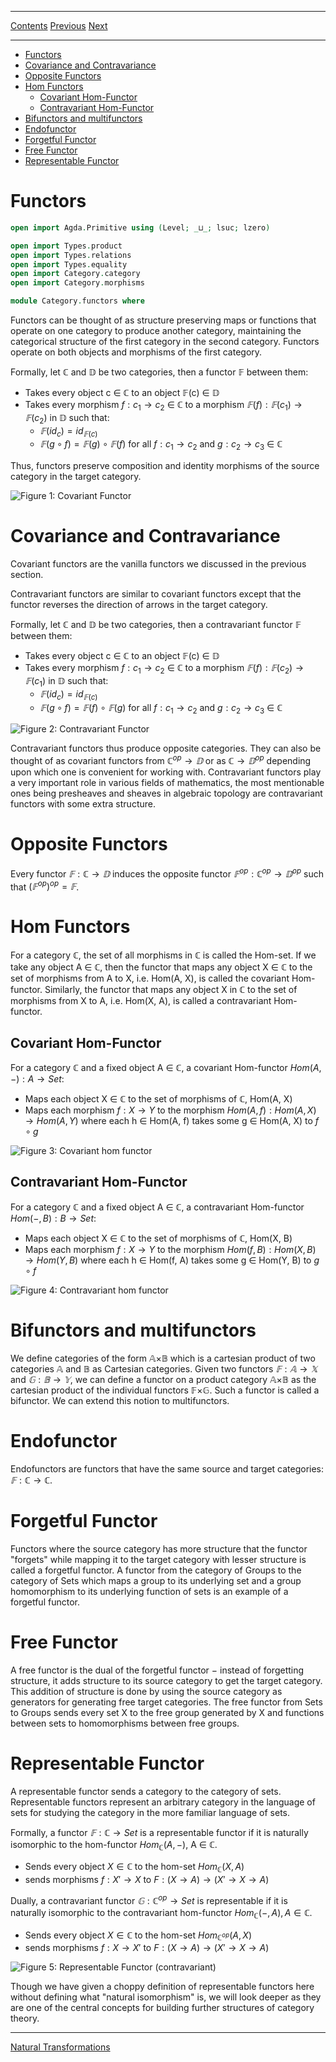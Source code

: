 ****
[Contents](contents.html)
[Previous](Category.category.html)
[Next](Category.natural_transformation.html)

<!-- START doctoc generated TOC please keep comment here to allow auto update -->
<!-- DON'T EDIT THIS SECTION, INSTEAD RE-RUN doctoc TO UPDATE -->
****

- [Functors](#functors)
- [Covariance and Contravariance](#covariance-and-contravariance)
- [Opposite Functors](#opposite-functors)
- [Hom Functors](#hom-functors)
  - [Covariant Hom-Functor](#covariant-hom-functor)
  - [Contravariant Hom-Functor](#contravariant-hom-functor)
- [Bifunctors and multifunctors](#bifunctors-and-multifunctors)
- [Endofunctor](#endofunctor)
- [Forgetful Functor](#forgetful-functor)
- [Free Functor](#free-functor)
- [Representable Functor](#representable-functor)

<!-- END doctoc generated TOC please keep comment here to allow auto update -->

# Functors

```agda
open import Agda.Primitive using (Level; _⊔_; lsuc; lzero)

open import Types.product
open import Types.relations
open import Types.equality
open import Category.category
open import Category.morphisms

module Category.functors where
```

Functors can be thought of as structure preserving maps or functions that operate on one category to produce another category, maintaining the categorical structure of the first category in the second category. Functors operate on both objects and morphisms of the first category.

Formally, let ℂ and 𝔻 be two categories, then a functor 𝔽 between them:

- Takes every object c ∈ ℂ to an object 𝔽(c) ∈ 𝔻
- Takes every morphism $f : c_1 → c_2$ ∈ ℂ to a morphism $𝔽(f) : 𝔽(c_1) → 𝔽(c_2)$ in 𝔻 such that:
  - $𝔽(id_c) = id_{𝔽(c)}$
  - $𝔽(g ∘ f) = 𝔽(g) ∘ 𝔽(f)$ for all $f : c_1 → c_2$ and $g : c_2 → c_3$ ∈ ℂ

Thus, functors preserve composition and identity morphisms of the source category in the target category.

![Figure 1: Covariant Functor](/artwork/covariant_functor.png)

# Covariance and Contravariance

Covariant functors are the vanilla functors we discussed in the previous section.

Contravariant functors are similar to covariant functors except that the functor reverses the direction of arrows in the target category.

Formally, let ℂ and 𝔻 be two categories, then a contravariant functor 𝔽 between them:

- Takes every object c ∈ ℂ to an object 𝔽(c) ∈ 𝔻
- Takes every morphism $f : c_1 → c_2$ ∈ ℂ to a morphism $𝔽(f) : 𝔽(c_2) → 𝔽(c_1)$ in 𝔻 such that:
  - $𝔽(id_c) = id_{𝔽(c)}$
  - $𝔽(g ∘ f) = 𝔽(f) ∘ 𝔽(g)$ for all $f : c_1 → c_2$ and $g : c_2 → c_3$ ∈ ℂ

![Figure 2: Contravariant Functor](/artwork/contravariant_functor.png)

Contravariant functors thus produce opposite categories. They can also be thought of as covariant functors from $ℂ^{op} → 𝔻$ or as $ℂ → 𝔻^{op}$ depending upon which one is convenient for working with. Contravariant functors play a very important role in various fields of mathematics, the most mentionable ones being presheaves and sheaves in algebraic topology are contravariant functors with some extra structure.

# Opposite Functors

Every functor $𝔽 : ℂ → 𝔻$ induces the opposite functor $𝔽^{op} : ℂ^{op} → 𝔻^{op}$ such that $(𝔽^{op})^{op} = 𝔽$.

# Hom Functors

For a category ℂ, the set of all morphisms in ℂ is called the Hom-set. If we take any object A ∈ ℂ, then the functor that maps any object X ∈ ℂ to the set of morphisms from A to X, i.e. Hom(A, X), is called the covariant Hom-functor. Similarly, the functor that maps any object X in ℂ to the set of morphisms from X to A, i.e. Hom(X, A), is called a contravariant Hom-functor.

## Covariant Hom-Functor

For a category ℂ and a fixed object A ∈ ℂ, a covariant Hom-functor $Hom(A, −) : A → Set$:

- Maps each object X ∈ ℂ to the set of morphisms of ℂ, Hom(A, X)
- Maps each morphism $f : X → Y$ to the morphism $Hom(A, f) : Hom(A, X) → Hom(A, Y)$ where each h ∈ Hom(A, f) takes some g ∈ Hom(A, X) to $f ∘ g$

![Figure 3: Covariant hom functor](/artwork/covariant_hom_functor.png)

## Contravariant Hom-Functor

For a category ℂ and a fixed object A ∈ ℂ, a contravariant Hom-functor $Hom(−, B) : B → Set$:

- Maps each object X ∈ ℂ to the set of morphisms of ℂ, Hom(X, B)
- Maps each morphism $f : X → Y$ to the morphism $Hom(f, B) : Hom(X, B) → Hom(Y, B)$ where each h ∈ Hom(f, A) takes some g ∈ Hom(Y, B) to $g ∘ f$

![Figure 4: Contravariant hom functor](/artwork/contravariant_hom_functor.png)

# Bifunctors and multifunctors

We define categories of the form 𝔸×𝔹 which is a cartesian product of two categories 𝔸 and 𝔹 as Cartesian categories. Given two functors $𝔽 : 𝔸 → 𝕏$ and $𝔾 : 𝔹 → 𝕐$, we can define a functor on a product category 𝔸×𝔹 as the cartesian product of the individual functors 𝔽×𝔾. Such a functor is called a bifunctor. We can extend this notion to multifunctors.

# Endofunctor

Endofunctors are functors that have the same source and target categories: $𝔽 : ℂ → ℂ$.

# Forgetful Functor

Functors where the source category has more structure that the functor "forgets" while mapping it to the target category with lesser structure is called a forgetful functor. A functor from the category of Groups to the category of Sets which maps a group to its underlying set and a group homomorphism to its underlying function of sets is an example of a forgetful functor.

# Free Functor

A free functor is the dual of the forgetful functor − instead of forgetting structure, it adds structure to its source category to get the target category. This addition of structure is done by using the source category as generators for generating free target categories. The free functor from Sets to Groups sends every set X to the free group generated by X and functions between sets to homomorphisms between free groups.

# Representable Functor

A representable functor sends a category to the category of sets. Representable functors represent an arbitrary category in the language of sets for studying the category in the more familiar language of sets.

Formally, a functor $𝔽 : ℂ → Set$ is a representable functor if it is naturally isomorphic to the hom-functor $Hom_{ℂ}(A, −)$, A ∈ ℂ.

- Sends every object $X ∈ ℂ$ to the hom-set $Hom_{ℂ}(X, A)$
- sends morphisms $f : X' → X$ to $F : (X → A) → (X' → X → A)$

Dually, a contravariant functor $𝔾 : ℂ^{op} → Set$ is representable if it is naturally isomorphic to the contravariant hom-functor $Hom_{ℂ}(−, A), A ∈ ℂ$.

- Sends every object $X ∈ ℂ$ to the hom-set $Hom_{ℂ^{op}}(A, X)$
- sends morphisms $f : X → X'$ to $F : (X → A) → (X' → X → A)$

![Figure 5: Representable Functor (contravariant)](/artwork/representable_presheaf.png)

Though we have given a choppy definition of representable functors here without defining what "natural isomorphism" is, we will look deeper as they are one of the central concepts for building further structures of category theory.

---

[Natural Transformations](./Category.naturalTransformation.html)
